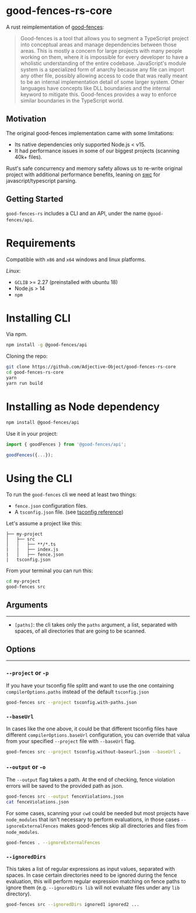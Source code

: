 # good-fences-rs-core

<!-- Core implementation of [`good-fences-rs`](https://github.com/Adjective-Object/good-fences.rs) -->


<!-- Written against `rustc 1.47.0 (18bf6b4f0 2020-10-07)` -->

A rust reimplementation of [good-fences](https://github.com/smikula/good-fences):
> Good-fences is a tool that allows you to segment a TypeScript project into conceptual areas and manage dependencies between those areas.
This is mostly a concern for large projects with many people working on them, where it is impossible for every developer to have a wholistic understanding of the entire codebase. JavaScript's module system is a specialized form of anarchy because any file can import any other file, possibly allowing access to code that was really meant to be an internal implementation detail of some larger system. Other languages have concepts like DLL boundaries and the internal keyword to mitigate this. Good-fences provides a way to enforce similar boundaries in the TypeScript world.

## Motivation

The original good-fences implementation came with some limitations:
- Its native dependencies only supported Node.js < v15.
- It had performance issues in some of our biggest projects (scanning 40k+ files).

Rust's safe concurrency and memory safety allows us to re-write original project with additional performance benefits, leaning on [swc](https://github.com/swc-project/swc/) for javascript/typescript parsing.
## Getting Started

`good-fences-rs` includes a CLI and an API, under the name `@good-fences/api`.

# Requirements

Compatible with `x86` and `x64` windows and linux platforms.

_Linux_:
- `GCLIB` >= 2.27 (preinstalled with ubuntu 18)
- Node.js > 14
- `npm`


# Installing CLI

Via npm.

``` sh
npm install -g @good-fences/api
```

Cloning the repo:

``` sh
git clone https://github.com/Adjective-Object/good-fences-rs-core
cd good-fences-rs-core
yarn
yarn run build
```

# Installing as Node dependency

``` sh
npm install @good-fences/api
```

Use it in your project:
``` js
import { goodFences } from '@good-fences/api';

goodFences({...});
```

# Using the CLI

To run the `good-fences` cli we need at least two things:
- `fence.json` configuration files.
- A `tsconfig.json` file. (see [tsconfig reference](https://www.typescriptlang.org/tsconfig))

Let's assume a project like this:

```
├── my-project
│   ├── src
│   │   ├── **/*.ts
|   |   ├── index.js
|   │   ├── fence.json
|   tsconfig.json
```

From your terminal you can run this:
``` sh
cd my-project
good-fences src
```

## Arguments
---

- `[paths]`: the cli takes only the `paths` argument, a list, separated with spaces, of all directories that are going to be scanned.

## Options
---
### `--project` or `-p`

If you have your tsconfig file splitt and want to use the one containing `compilerOptions.paths` instead of the default `tsconfig.json`
``` sh
good-fences src --project tsconfig.with-paths.json
```
### `--baseUrl`

In cases like the one above, it could be that different tsconfig files have different `compilerOptions.baseUrl` configuration, you can override that valua from your specified `--project` file with `--baseUrl` flag.

``` sh
good-fences src --project tsconfig.without-baseurl.json --baseUrl .
```

### `--output` or `-o`
The `--output` flag takes a path. At the end of checking, fence violation errors will be saved to the provided path as json.

``` sh
good-fences src --output fenceViolations.json
cat fenceViolations.json
```

For some cases, scanning your `cwd` could be needed but most projects have `node_modules` that isn't necessary to perform evaluations, in those cases `--ignoreExternalFences` makes good-fences skip all directories and files from `node_modules`.
``` sh
good-fences . --ignoreExternalFences
```

### `--ignoredDirs`
This takes a list of regular expressions as input values, separated with spaces. In case certain directories need to be ignored during the fence evaluation, this will perform regular expression matching on fence paths to ignore them (e.g. `--ignoredDirs lib` will not evaluate files under any `lib` directory).

``` sh
good-fences src --ignoredDirs ignored1 ignored2 ...
```



